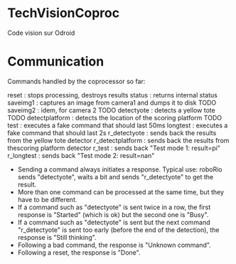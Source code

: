 # TechVisionCoproc
Code vision sur Odroid

Communication
=============

Commands handled by the coprocessor so far:

reset					: stops processing, destroys results
status					: returns internal status 
saveimg1				: captures an image from camera1 and dumps it to disk   TODO
saveimg2				: idem, for camera 2   TODO
detectyote			: detects a yellow tote   TODO
detectplatform		: detects the location of the scoring platform  TODO
test					: executes a fake command that should last 50ms
longtest				: executes a fake command that should last 2s
r_detectyote			: sends back the results from the yellow tote detector
r_detectplatform		: sends back the results from thescoring platform detector
r_test					: sends back "Test mode 1: result=pi"
r_longtest				: sends back "Test mode 2: result=nan"


* Sending a command always initiates a response. Typical use:  roboRio sends "detectyote", waits a bit and sends "r_detectyote" to get the result.
* More than one command can be processed at the same time, but they have to be different.
* If a command such as "detectyote" is sent twice in a row, the first response is "Started" (which is ok) but the second one is "Busy".
* If a command such as "detectyote" is sent but the next command "r_detectyote" is sent too early (before the end of the detection), the response is "Still thinking".
* Following a bad command, the response is "Unknown command".
* Following a reset, the response is "Done".

